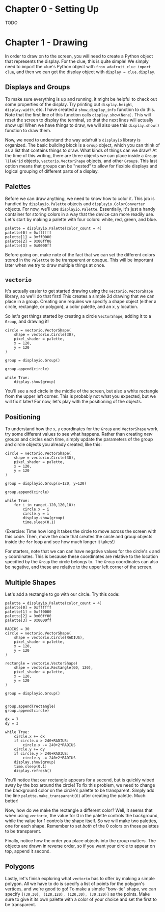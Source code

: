 # Chapter 0 - Setting Up

TODO

# Chapter 1 - Drawing 

In order to draw on to the screen, you will need to create a Python object that represents the display. For the clue, this is quite simple! We simply need to import the clue's Python object with `from adafruit_clue import clue`, and then we can get the display object with `display = clue.display`. 

## Displays and Groups

To make sure everything is up and running, it might be helpful to check out some properties of the display. Try printing out `display.height`, `display.width`, etc. I have created a `show_display_info` function to do this. Note that the first line of this function calls `display.show(None)`. This will reset the screen to display the terminal, so that the next lines will actually show up! When we have things to draw, we will also use this `display.show()` function to draw them.

Now, we need to understand the way adafruit's `displayio` library is organized. The basic building block is a `Group` object, which you can think of as a list that contains things to draw. What kinds of things can we draw? At the time of this writing, there are three objects we can place inside a `Group`: `TileGrid` objects, `vectorio.VectorShape` objects, and other `Group`s. This last option means that groups can be "nested" to allow for flexible displays and logical grouping of different parts of a display.

## Palettes

Before we can draw anything, we need to know how to color it. This job is handled by `displayio.Palette` objects and `displayio.ColorConverter` objects. For now, we'll use `displayio.Palette`. Essentially, it's just a handy container for storing colors in a way that the device can more readily use. Let's start by making a palette with four colors: white, red, green, and blue.

```
palette = displayio.Palette(color_count = 4)
palette[0] = 0xffffff
palette[1] = 0xff0000
palette[2] = 0x00ff00
palette[3] = 0x0000ff
```

Before going on, make note of the fact that we can set the different colors stored in the `Palettte` to be transparent or opaque. This will be important later when we try to draw multiple things at once.

## `vectorio`

It's actually easier to get started drawing using the `vectorio.VectorShape` library, so we'll do that first! This creates a simple 2d drawing that we can place in a group. Creating one requires we specify a shape object (either a circle, rectangle, or polygon), a color palette, and an x, y location.

So let's get things started by creating a circle `VectorShape`, adding it to a `Group`, and drawing it!

```
circle = vectorio.VectorShape(
	shape = vectorio.Circle(30),
	pixel_shader = palette,
	x = 120,
	y = 120
)

group = displayio.Group()

group.append(circle)

while True:
	display.show(group)
```

You'll see a red circle in the middle of the screen, but also a white rectangle from the upper left corner. This is probably not what you expected, but we will fix it later! For now, let's play with the positioning of the objects.

## Positioning

To understand how the `x`, `y` coordinates for the `Group` and `VectorShape` work, try some different values to see what happens. Rather than creating *new* groups and circles each time, simply update the parameters of the group and circle objects you already created, like this:

```
circle = vectorio.VectorShape(
	shape = vectorio.Circle(30),
	pixel_shader = palette,
	x = 120,
	y = 120
)

group = displayio.Group(x=120, y=120)

group.append(circle)

while True:
	for i in range(-120,120,10):
		circle.x = i
		circle.y = i
		display.show(group)
		time.sleep(0.1)
```

(Exercise: Time how long it takes the circle to move across the screen with this code. Then, move the code that creates the circle and group objects inside the `for` loop and see how much longer it takes!)

For starters, note that we can can have negative values for the circle's `x` and `y` coordinates. This is because these coordinates are relative to the location specified by the `Group` the circle belongs to. The `Group` coordinates can also be negative, and these are relative to the upper left corner of the screen.

## Multiple Shapes

Let's add a rectangle to go with our circle. Try this code:

```
palette = displayio.Palette(color_count = 4)
palette[0] = 0xffffff
palette[1] = 0xff0000
palette[2] = 0x00ff00
palette[3] = 0x0000ff

RADIUS = 30
circle = vectorio.VectorShape(
	shape = vectorio.Circle(RADIUS),
	pixel_shader = palette,
	x = 120,
	y = 120
)

rectangle = vectorio.VectorShape(
	shape = vectorio.Rectangle(60, 120),
	pixel_shader = palette,
	x = 120,
	y = 120
)

group = displayio.Group()


group.append(rectangle)
group.append(circle)

dx = 7
dy = 3

while True:
	circle.x += dx
	if circle.x > 240+RADIUS:
		circle.x -= 240+2*RADIUS
	circle.y += dy
	if circle.y > 240+RADIUS:
		circle.y -= 240+2*RADIUS
	display.show(group)
	time.sleep(0.1)
	display.refresh()

```
You'll notice that our rectangle appears for a second, but is quickly wiped away by the box around the circle! To fix this problem, we need to change the background color on the circle's palette to be transparent. Simply add the line `palette.make_transparent(0)` after creating the palette. Much better! 

Now, how do we make the rectangle a different color? Well, it seems that when using `vectorio`, the value for 0 in the palette controls the background, while the value for 1 controls the shape itself. So we will make two palettes, one for each shape. Remember to set *both* of the 0 colors on those palettes to be transparent.

Finally, notice how the order you place objects into the group matters. The objects are drawn in reverse order, so if you want your circle to appear on top, append it second.

## Polygons

Lastly, let's finish exploring what `vectorio` has to offer by making a simple polygon. All we have to do is specify a list of points for the polygon's vertices, and we're good to go! To make a simple "bow-tie" shape, we can specify `[(30,30), (120,120), (120,30), (30,120)]` as the points. Make sure to give it its own palette with a color of your choice and set the first to be transparent.

